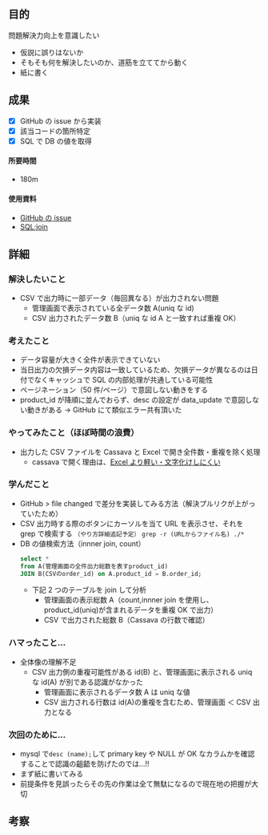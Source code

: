 ## 目的

<!-- 目的(〜を知りたい/〜を実装したい) -->

問題解決力向上を意識したい

- 仮説に誤りはないか
- そもそも何を解決したいのか、道筋を立ててから動く
- 紙に書く

## 成果

<!-- 成果(できたこと/できなかったこと) -->

- [x] GitHub の issue から実装
- [x] 該当コードの箇所特定
- [x] SQL で DB の値を取得

#### 所要時間

- 180m

#### 使用資料

<!-- 使用資料(教材/書籍/ワークシート/Youtube) -->

- [GitHub の issue](https://github.com/EC-CUBE/ec-cube/issues/5202)
- [SQL:join](https://zenn.dev/suzuki_hoge/articles/2022-12-table-join-1f145b243166f9)

## 詳細

<!-- 詳細(キーワード/プロセス//具体例を挙げる/今回の課題解決を今後に繋げられる形で記録) -->

### 解決したいこと

- CSV で出力時に一部データ（毎回異なる）が出力されない問題
  - 管理画面で表示されている全データ数 A(uniq な id)
  - CSV 出力されたデータ数 B（uniq な id A と一致すれば重複 OK）

### 考えたこと

- データ容量が大きく全件が表示できていない
- 当日出力の欠損データ内容は一致しているため、欠損データが異なるのは日付でなくキャッシュで SQL の内部処理が共通している可能性
- ページネーション（50 件/ページ）で意図しない動きをする
- product_id が降順に並んでおらず、desc の設定が data_update で意図しない動きがある → GitHub にて類似エラー共有頂いた

### やってみたこと（ほぼ時間の浪費）

- 出力した CSV ファイルを Cassava と Excel で開き全件数・重複を除く処理
  - cassava で開く理由は、[Excel より軽い・文字化けしにくい](https://scrapbox.io/2025-yuka3028/cassava%E3%81%AF%E4%BD%95%E3%81%8C%E4%BE%BF%E5%88%A9%EF%BC%9F)

### 学んだこと

- GitHub > file changed で差分を実装してみる方法（解決プルリクが上がっていたため）
- CSV 出力時する際のボタンにカーソルを当て URL を表示させ、それを grep で検索する
  `（やり方詳細追記予定）`
  `grep -r (URLからファイル名) ./*`
- DB の値検索方法（innner join, count）
  ```sql
  select *
  from A(管理画面の全件出力総数を表すproduct_id)
  JOIN B(CSVのorder_id) on A.product_id = B.order_id;
  ```
  - 下記 2 つのテーブルを join して分析
    - 管理画面の表示総数 A（count,innner join を使用し、product_id(uniq)が含まれるデータを重複 OK で出力）
    - CSV で出力された総数 B（Cassava の行数で確認）

### ハマったこと...

- 全体像の理解不足
  - CSV 出力側の重複可能性がある id(B) と、管理画面に表示される uniq な id(A) が別である認識がなかった
    - 管理画面に表示されるデータ数 A は uniq な値
    - CSV 出力される行数は id(A)の重複を含むため、管理画面 ＜ CSV 出力となる

### 次回のために...

- mysql で`desc (name);`して primary key や NULL が OK なカラムかを確認することで認識の齟齬を防げたのでは...!!
- まず紙に書いてみる
- 前提条件を見誤ったらその先の作業は全て無駄になるので現在地の把握が大切

## 考察

<!-- 考察(今後の展望/) -->
